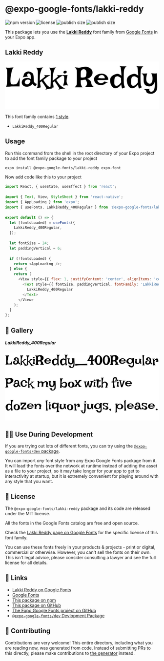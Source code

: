 # @expo-google-fonts/lakki-reddy

![npm version](https://flat.badgen.net/npm/v/@expo-google-fonts/lakki-reddy)
![license](https://flat.badgen.net/github/license/expo/google-fonts)
![publish size](https://flat.badgen.net/packagephobia/install/@expo-google-fonts/lakki-reddy)
![publish size](https://flat.badgen.net/packagephobia/publish/@expo-google-fonts/lakki-reddy)

This package lets you use the [**Lakki Reddy**](https://fonts.google.com/specimen/Lakki+Reddy) font family from [Google Fonts](https://fonts.google.com/) in your Expo app.

## Lakki Reddy

![Lakki Reddy](./font-family.png)

This font family contains [1 style](#-gallery).

- `LakkiReddy_400Regular`

## Usage

Run this command from the shell in the root directory of your Expo project to add the font family package to your project
```sh
expo install @expo-google-fonts/lakki-reddy expo-font
```

Now add code like this to your project
```js
import React, { useState, useEffect } from 'react';

import { Text, View, StyleSheet } from 'react-native';
import { AppLoading } from 'expo';
import { useFonts, LakkiReddy_400Regular } from '@expo-google-fonts/lakki-reddy';

export default () => {
  let [fontsLoaded] = useFonts({
    LakkiReddy_400Regular,
  });

  let fontSize = 24;
  let paddingVertical = 6;

  if (!fontsLoaded) {
    return <AppLoading />;
  } else {
    return (
      <View style={{ flex: 1, justifyContent: 'center', alignItems: 'center' }}>
        <Text style={{ fontSize, paddingVertical, fontFamily: 'LakkiReddy_400Regular' }}>
          LakkiReddy_400Regular
        </Text>
      </View>
    );
  }
};

```

## 🔡 Gallery

##### LakkiReddy_400Regular
![LakkiReddy_400Regular](./LakkiReddy_400Regular.ttf.png)


## 👩‍💻 Use During Development

If you are trying out lots of different fonts, you can try using the [`@expo-google-fonts/dev` package](https://github.com/expo/google-fonts/tree/master/font-packages/dev#readme).

You can import *any* font style from any Expo Google Fonts package from it. It will load the fonts
over the network at runtime instead of adding the asset as a file to your project, so it may take longer
for your app to get to interactivity at startup, but it is extremely convenient
for playing around with any style that you want.

## 📖 License

The `@expo-google-fonts/lakki-reddy` package and its code are released under the MIT license.

All the fonts in the Google Fonts catalog are free and open source.

Check the [Lakki Reddy page on Google Fonts](https://fonts.google.com/specimen/Lakki+Reddy) for the specific license of this font family.

You can use these fonts freely in your products & projects - print or digital, commercial or otherwise. However, you can't sell the fonts on their own. This isn't legal advice, please consider consulting a lawyer and see the full license for all details.

## 🔗 Links

- [Lakki Reddy on Google Fonts](https://fonts.google.com/specimen/Lakki+Reddy)
- [Google Fonts](https://fonts.google.com/)
- [This package on npm](https://www.npmjs.com/package/@expo-google-fonts/lakki-reddy)
- [This package on GitHub](https://github.com/expo/google-fonts/tree/master/font-packages/lakki-reddy)
- [The Expo Google Fonts project on GitHub](https://github.com/expo/google-fonts)
- [`@expo-google-fonts/dev` Devlopment Package](https://github.com/expo/google-fonts/tree/master/font-packages/dev)

## 🤝 Contributing

Contributions are very welcome! This entire directory, including what you are reading now, was generated from code. Instead of submitting PRs to this directly, please make contributions to [the generator](https://github.com/expo/google-fonts/tree/master/packages/generator) instead.
